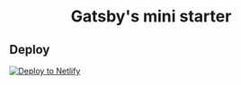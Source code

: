 <h1 align="center">
  Gatsby's mini starter
</h1>

## Deploy
[![Deploy to Netlify](https://www.netlify.com/img/deploy/button.svg)](https://app.netlify.com/start/deploy?repository=https://github.com/andriyl/gatsby-starter-mini)